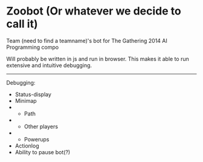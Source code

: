 Zoobot (Or whatever we decide to call it)
======
Team (need to find a teamname)'s bot for The Gathering 2014 AI Programming compo   

Will probably be written in js and run in browser. This makes it able to run extensive and intuitive debugging.

---

Debugging:
- Status-display
- Minimap
- - Path
- - Other players
- - Powerups
- Actionlog
- Ability to pause bot(?)
